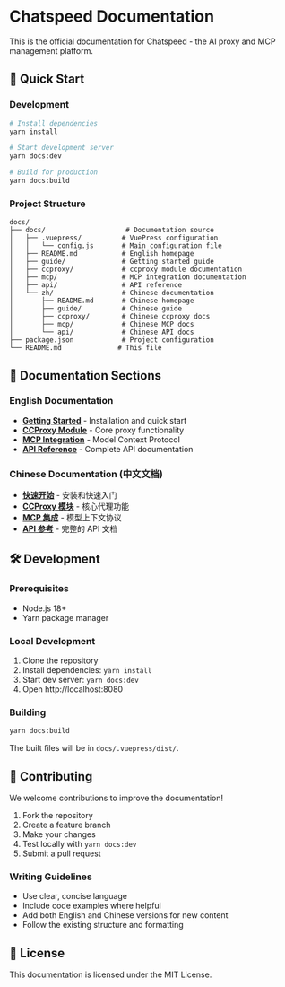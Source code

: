 # Chatspeed Documentation

This is the official documentation for Chatspeed - the AI proxy and MCP management platform.

## 🚀 Quick Start

### Development

```bash
# Install dependencies
yarn install

# Start development server
yarn docs:dev

# Build for production
yarn docs:build
```

### Project Structure

```
docs/
├── docs/                    # Documentation source
│   ├── .vuepress/          # VuePress configuration
│   │   └── config.js       # Main configuration file
│   ├── README.md           # English homepage
│   ├── guide/              # Getting started guide
│   ├── ccproxy/            # ccproxy module documentation
│   ├── mcp/                # MCP integration documentation
│   ├── api/                # API reference
│   └── zh/                 # Chinese documentation
│       ├── README.md       # Chinese homepage
│       ├── guide/          # Chinese guide
│       ├── ccproxy/        # Chinese ccproxy docs
│       ├── mcp/            # Chinese MCP docs
│       └── api/            # Chinese API docs
├── package.json            # Project configuration
└── README.md              # This file
```

## 📖 Documentation Sections

### English Documentation
- **[Getting Started](./docs/guide/)** - Installation and quick start
- **[CCProxy Module](./docs/ccproxy/)** - Core proxy functionality
- **[MCP Integration](./docs/mcp/)** - Model Context Protocol
- **[API Reference](./docs/api/)** - Complete API documentation

### Chinese Documentation (中文文档)
- **[快速开始](./docs/zh/guide/)** - 安装和快速入门
- **[CCProxy 模块](./docs/zh/ccproxy/)** - 核心代理功能
- **[MCP 集成](./docs/zh/mcp/)** - 模型上下文协议
- **[API 参考](./docs/zh/api/)** - 完整的 API 文档

## 🛠️ Development

### Prerequisites
- Node.js 18+
- Yarn package manager

### Local Development
1. Clone the repository
2. Install dependencies: `yarn install`
3. Start dev server: `yarn docs:dev`
4. Open http://localhost:8080

### Building
```bash
yarn docs:build
```

The built files will be in `docs/.vuepress/dist/`.

## 🤝 Contributing

We welcome contributions to improve the documentation!

1. Fork the repository
2. Create a feature branch
3. Make your changes
4. Test locally with `yarn docs:dev`
5. Submit a pull request

### Writing Guidelines
- Use clear, concise language
- Include code examples where helpful
- Add both English and Chinese versions for new content
- Follow the existing structure and formatting

## 📝 License

This documentation is licensed under the MIT License.
